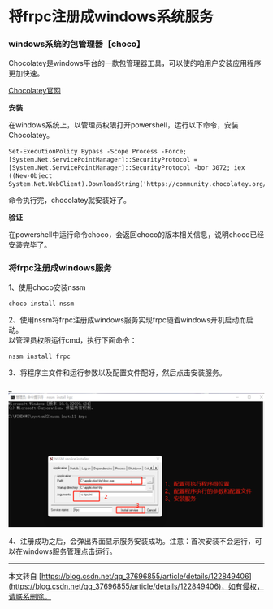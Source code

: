 # 将frpc注册成windows系统服务

### windows系统的包管理器【choco】

Chocolatey是windows平台的一款包管理器工具，可以使的咱用户安装应用程序更加快速。

[Chocolatey官网](https://chocolatey.org/)

**安装**

在windows系统上，以管理员权限打开powershell，运行以下命令，安装Chocolatey。

```shell
Set-ExecutionPolicy Bypass -Scope Process -Force; [System.Net.ServicePointManager]::SecurityProtocol = [System.Net.ServicePointManager]::SecurityProtocol -bor 3072; iex ((New-Object System.Net.WebClient).DownloadString('https://community.chocolatey.org/install.ps1'))
```

命令执行完，chocolatey就安装好了。

**验证**

在powershell中运行命令choco，会返回choco的版本相关信息，说明choco已经安装完毕了。


### 将frpc注册成windows服务

1、使用choco安装nssm

```shell
choco install nssm
```

2、使用nssm将frpc注册成windows服务实现frpc随着windows开机启动而启动。  
以管理员权限运行cmd，执行下面命令：

```shell
nssm install frpc
```

3、将程序主文件和运行参数以及配置文件配好，然后点击安装服务。

  _![图片](../_media/Snipaste_2023-01-18_11-27-02.png ':size=100%')

4、注册成功之后，会弹出界面显示服务安装成功。注意：首次安装不会运行，可以在windows服务管理点击运行。

---

本文转自 [https://blog.csdn.net/qq_37696855/article/details/122849406](https://blog.csdn.net/qq_37696855/article/details/122849406)，如有侵权，请联系删除。
